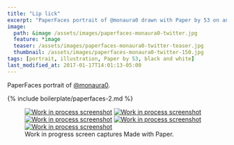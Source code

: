 ```yaml
---
title: "Lip lick"
excerpt: "PaperFaces portrait of @monaura0 drawn with Paper by 53 on an iPad."
image: 
  path: &image /assets/images/paperfaces-monaura0-twitter.jpg 
  feature: *image
  teaser: /assets/images/paperfaces-monaura0-twitter-teaser.jpg
  thumbnail: /assets/images/paperfaces-monaura0-twitter-150.jpg
tags: [portrait, illustration, Paper by 53, black and white]
last_modified_at: 2017-01-17T14:01:13-05:00
---
```


PaperFaces portrait of [@monaura0](http://twitter.com/monaura0).

{% include boilerplate/paperfaces-2.md %}

<figure class="third">
	<a href="/assets/images/paperfaces-monaura0-process-1-lg.jpg"><img src="/assets/images/paperfaces-monaura0-process-1-600.jpg" alt="Work in process screenshot"></a>
	<a href="/assets/images/paperfaces-monaura0-process-2-lg.jpg"><img src="/assets/images/paperfaces-monaura0-process-2-600.jpg" alt="Work in process screenshot"></a>
	<a href="/assets/images/paperfaces-monaura0-process-3-lg.jpg"><img src="/assets/images/paperfaces-monaura0-process-3-600.jpg" alt="Work in process screenshot"></a>
	<a href="/assets/images/paperfaces-monaura0-process-4-lg.jpg"><img src="/assets/images/paperfaces-monaura0-process-4-600.jpg" alt="Work in process screenshot"></a>
	<a href="/assets/images/paperfaces-monaura0-process-5-lg.jpg"><img src="/assets/images/paperfaces-monaura0-process-5-600.jpg" alt="Work in process screenshot"></a>
	<figcaption>Work in progress screen captures Made with Paper.</figcaption>
</figure>
